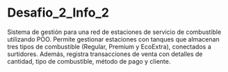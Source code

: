 # Desafio_2_Info_2
Sistema de gestión para una red de estaciones de servicio de combustible utilizando POO. Permite gestionar estaciones con tanques que almacenan tres tipos de combustible (Regular, Premium y EcoExtra), conectados a surtidores. Además, registra transacciones de venta con detalles de cantidad, tipo de combustible, método de pago y cliente.

